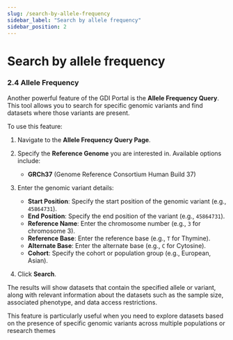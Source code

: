 ```yaml
---
slug: /search-by-allele-frequency
sidebar_label: "Search by allele frequency"
sidebar_position: 2
---
```


# Search by allele frequency

### 2.4 Allele Frequency

Another powerful feature of the GDI Portal is the **Allele Frequency Query**. This tool allows you to search for specific genomic variants and find datasets where those variants are present.

To use this feature:

1. Navigate to the **Allele Frequency Query Page**.
2. Specify the **Reference Genome** you are interested in. Available options include:
   - **GRCh37** (Genome Reference Consortium Human Build 37)
3. Enter the genomic variant details:
   - **Start Position**: Specify the start position of the genomic variant (e.g., `45864731`).
   - **End Position**: Specify the end position of the variant (e.g., `45864731`).
   - **Reference Name**: Enter the chromosome number (e.g., `3` for chromosome 3).
   - **Reference Base**: Enter the reference base (e.g., `T` for Thymine).
   - **Alternate Base**: Enter the alternate base (e.g., `C` for Cytosine).
   - **Cohort**: Specify the cohort or population group (e.g., European, Asian).

4. Click **Search**.

The results will show datasets that contain the specified allele or variant, along with relevant information about the datasets such as the sample size, associated phenotype, and data access restrictions.

This feature is particularly useful when you need to explore datasets based on the presence of specific genomic variants across multiple populations or research themes
